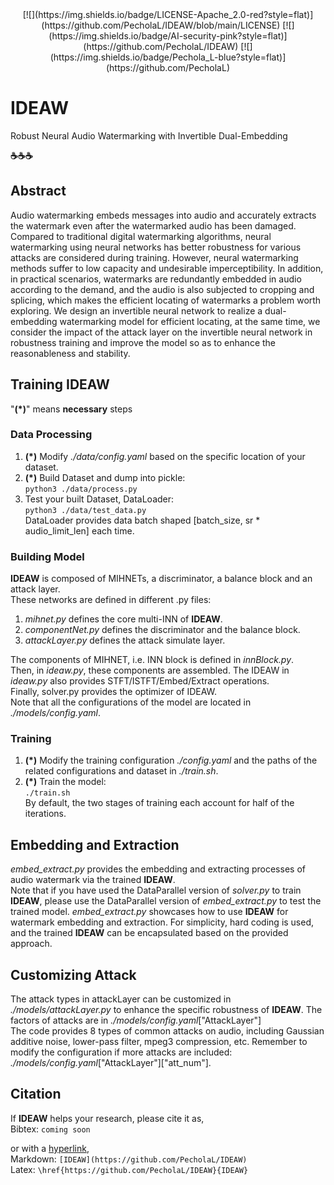 <center>[![](https://img.shields.io/badge/LICENSE-Apache_2.0-red?style=flat)](https://github.com/PecholaL/IDEAW/blob/main/LICENSE)
[![](https://img.shields.io/badge/AI-security-pink?style=flat)](https://github.com/PecholaL/IDEAW)
[![](https://img.shields.io/badge/Pechola_L-blue?style=flat)](https://github.com/PecholaL)
</center>

# IDEAW
Robust Neural Audio Watermarking with Invertible Dual-Embedding

**☕️☕️☕️**
## Abstract
Audio watermarking embeds messages into audio and accurately extracts the watermark even after the watermarked audio has been damaged. Compared to traditional digital watermarking algorithms, neural watermarking using neural networks has better robustness for various attacks are considered during training. However, neural watermarking methods suffer to low capacity and undesirable imperceptibility. In addition, in practical scenarios, watermarks are redundantly embedded in audio according to the demand, and the audio is also subjected to cropping and splicing, which makes the efficient locating of watermarks a problem worth exploring. We design an invertible neural network to realize a dual-embedding watermarking model for efficient locating, at the same time, we consider the impact of the attack layer on the invertible neural network in robustness training and improve the model so as to enhance the reasonableness and stability.

## Training IDEAW
"**(\*)**" means **necessary** steps  

### Data Processing
1. **(\*)** Modify *./data/config.yaml* based on the specific location of your dataset.  
2. **(\*)** Build Dataset and dump into pickle:  
   `python3 ./data/process.py`  
3. Test your built Dataset, DataLoader:  
   `python3 ./data/test_data.py`  
   DataLoader provides data batch shaped [batch_size, sr * audio_limit_len] each time.  

### Building Model
**IDEAW** is composed of MIHNETs, a discriminator, a balance block and an attack layer.  
These networks are defined in different .py files:  
1. *mihnet.py* defines the core multi-INN of **IDEAW**.  
2. *componentNet.py* defines the discriminator and the balance block.  
3. *attackLayer.py* defines the attack simulate layer.  

The components of MIHNET, i.e. INN block is defined in *innBlock.py*.  
Then, in *ideaw.py*, these components are assembled. The IDEAW in *ideaw.py* also provides STFT/ISTFT/Embed/Extract operations.  
Finally, solver.py provides the optimizer of IDEAW.  
Note that all the configurations of the model are located in *./models/config.yaml*.  

### Training
1. **(\*)** Modify the training configuration *./config.yaml* and the paths of the related configurations and dataset in *./train.sh*.  
2. **(\*)** Train the model:  
   `./train.sh`  
By default, the two stages of training each account for half of the iterations.

## Embedding and Extraction
*embed_extract.py* provides the embedding and extracting processes of audio watermark via the trained **IDEAW**.  
Note that if you have used the DataParallel version of *solver.py* to train **IDEAW**, please use the DataParallel version of *embed_extract.py* to test the trained model. *embed_extract.py* showcases how to use **IDEAW** for watermark embedding and extraction. For simplicity, hard coding is used, and the trained **IDEAW** can be encapsulated based on the provided approach.

## Customizing Attack
The attack types in attackLayer can be customized in *./models/attackLayer.py* to enhance the specific robustness of **IDEAW**. The factors of attacks are in *./models/config.yaml*["AttackLayer"]  
The code provides 8 types of common attacks on audio, including Gaussian additive noise, lower-pass filter, mpeg3 compression, etc.
Remember to modify the configuration if more attacks are included:  
*./models/config.yaml*["AttackLayer"]["att_num"].

## Citation
If **IDEAW** helps your research, please cite it as,  
Bibtex: `coming soon`  

or with a [hyperlink](https://github.com/PecholaL/IDEAW),  
Markdown: `[IDEAW](https://github.com/PecholaL/IDEAW)`  
Latex: `\href{https://github.com/PecholaL/IDEAW}{IDEAW}`